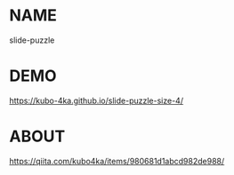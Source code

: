 # NAME
slide-puzzle

# DEMO
https://kubo-4ka.github.io/slide-puzzle-size-4/

# ABOUT
https://qiita.com/kubo4ka/items/980681d1abcd982de988/
